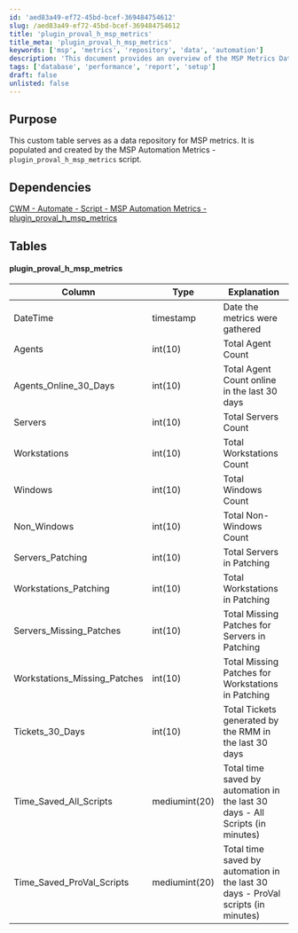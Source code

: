 ```yaml
---
id: 'aed83a49-ef72-45bd-bcef-369484754612'
slug: /aed83a49-ef72-45bd-bcef-369484754612
title: 'plugin_proval_h_msp_metrics'
title_meta: 'plugin_proval_h_msp_metrics'
keywords: ['msp', 'metrics', 'repository', 'data', 'automation']
description: 'This document provides an overview of the MSP Metrics Data Repository, detailing its purpose, dependencies, and the structure of the custom table used to store various metrics related to managed service providers. It explains the types of data collected, including agent counts, server statuses, and ticket generation, which are essential for performance monitoring and reporting.'
tags: ['database', 'performance', 'report', 'setup']
draft: false
unlisted: false
---
```


## Purpose

This custom table serves as a data repository for MSP metrics. It is populated and created by the MSP Automation Metrics - `plugin_proval_h_msp_metrics` script.

## Dependencies

[CWM - Automate - Script - MSP Automation Metrics - plugin_proval_h_msp_metrics](/docs/408bb0fc-cfe0-4ea3-8e77-af13c41e054e)

## Tables

#### plugin_proval_h_msp_metrics

| Column                           | Type            | Explanation                                                              |
|----------------------------------|-----------------|--------------------------------------------------------------------------|
| DateTime                         | timestamp       | Date the metrics were gathered                                           |
| Agents                           | int(10)         | Total Agent Count                                                        |
| Agents_Online_30_Days           | int(10)         | Total Agent Count online in the last 30 days                            |
| Servers                          | int(10)         | Total Servers Count                                                      |
| Workstations                     | int(10)         | Total Workstations Count                                                 |
| Windows                          | int(10)         | Total Windows Count                                                      |
| Non_Windows                      | int(10)         | Total Non-Windows Count                                                  |
| Servers_Patching                 | int(10)         | Total Servers in Patching                                               |
| Workstations_Patching            | int(10)         | Total Workstations in Patching                                           |
| Servers_Missing_Patches          | int(10)         | Total Missing Patches for Servers in Patching                           |
| Workstations_Missing_Patches     | int(10)         | Total Missing Patches for Workstations in Patching                      |
| Tickets_30_Days                 | int(10)         | Total Tickets generated by the RMM in the last 30 days                 |
| Time_Saved_All_Scripts          | mediumint(20)   | Total time saved by automation in the last 30 days - All Scripts (in minutes) |
| Time_Saved_ProVal_Scripts       | mediumint(20)   | Total time saved by automation in the last 30 days - ProVal scripts (in minutes) |